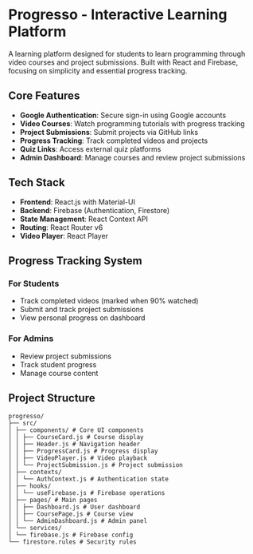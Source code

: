 # Progresso - Interactive Learning Platform

A learning platform designed for students to learn programming through video courses and project submissions. Built with React and Firebase, focusing on simplicity and essential progress tracking.

## Core Features

- **Google Authentication**: Secure sign-in using Google accounts
- **Video Courses**: Watch programming tutorials with progress tracking
- **Project Submissions**: Submit projects via GitHub links
- **Progress Tracking**: Track completed videos and projects
- **Quiz Links**: Access external quiz platforms
- **Admin Dashboard**: Manage courses and review project submissions

## Tech Stack

- **Frontend**: React.js with Material-UI
- **Backend**: Firebase (Authentication, Firestore)
- **State Management**: React Context API
- **Routing**: React Router v6
- **Video Player**: React Player

## Progress Tracking System

### For Students
- Track completed videos (marked when 90% watched)
- Submit and track project submissions
- View personal progress on dashboard

### For Admins
- Review project submissions
- Track student progress
- Manage course content

## Project Structure
```
progresso/
├── src/
│ ├── components/ # Core UI components
│ │ ├── CourseCard.js # Course display
│ │ ├── Header.js # Navigation header
│ │ ├── ProgressCard.js # Progress display
│ │ ├── VideoPlayer.js # Video playback
│ │ └── ProjectSubmission.js # Project submission
│ ├── contexts/
│ │ └── AuthContext.js # Authentication state
│ ├── hooks/
│ │ └── useFirebase.js # Firebase operations
│ ├── pages/ # Main pages
│ │ ├── Dashboard.js # User dashboard
│ │ ├── CoursePage.js # Course view
│ │ └── AdminDashboard.js # Admin panel
│ └── services/
│ └── firebase.js # Firebase config
└── firestore.rules # Security rules
```